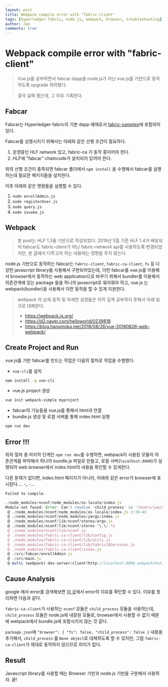 ```yaml
---
layout: post
title: Webpack compile error with "fabric-client"
tags: [hyperledger-fabric, node.js, webpack, browser, troubleshooting]
author: Jae
comments: true
---
```



# Webpack compile error with "fabric-client"

> Vue.js를 공부하면서 fabcar dapp을 node.js가 아닌 vue.js를 기반으로 동작하도록 upgrade 하려했다.
> 
> 결국 실패 했는데, 그 이유 기록한다.

## Fabcar

Fabcar는 Hyperledger-fabric의 기본 dapp 예제로서 [fabric-samples](https://github.com/hyperledger/fabric-samples)에 포함되어 있다.

Fabcar를 싱행시키기 위해서는 아래와 같은 선행 조건이 필요하다.

1. 운영중인 HLF network 있고, fabric-ca 가 동작 중이어야 한다.
2. HLF에 "fabcar" chaincode가 설치되어 있어야 한다.

위의 선행 조건이 충족되면 fabcar 폴더에서 `npm install` 을 수행해서 fabcar를 실행하는데 필요한 패키지들을 설치한다.

이후 아래와 같은 명령들을 실행할 수 있다.

1. `node enrollAdmin.js`
2. `node registerUser.js`
3. `node query.js`
4. `node invoke.js`

## Webpack

> 본 post는 HLF 1.3을 기반으로 작성되었다. 2019년 5월 기준 HLF 1.4가 배포되어 fabcar도 fabric-client가 아닌 fabric-network api를 사용하도록 변경되었지만, 본 글에서 다루고자 하는 내용에는 영향을 주지 않는다.

node.js 기반으로 동작하는 fabcar는 `fabric-client`, `fabric-ca-client`, `fs` 등 다양한 javascript library를 사용해서 구현되어있는데, 이런 fabcar를 vue.js를 이용해서 browser에서 동작하는 web application으로 바꾸기 위해서 bundler를 이용해서 의존관계에 있는 package 들을 하나의 javascript로 묶어줘야 하고, vue.js 는 webpack(bundler)을 사용해서 이런 동작을 할 수 있게 지원한다.

> webpack 의 상세 동작 및 자세한 설정들은 아직 깊게 공부하지 못해서 아래 링크로 대체한다.
>
> * https://webpack.js.org/
> * https://d2.naver.com/helloworld/0239818
> * https://blog.hanumoka.net/2018/08/26/vue-20180826-web-webpack/

## Create Project and Run

vue.js를 기반 fabcar를 만드는 작업은 다음의 절차로 작업을 수행했다.

* `vue-cli`를 설치

```bash
npm install -g vue-cli
```

* vue.js project 생성

```bash
vue init webpack-simple myproject
```

* fabcar의 기능들을 vue.js를 통해서 html과 연결
* bundle.js 생성 및 로컬 서버를 통해 index.html 실행

```bash
npm run dev
```

## Error !!!

위의 절차 중 마지막 단계인 `npm run dev`를 수행하면, webpack이 사용된 모듈의 의존관계를 파악해서 하나의 bundle.js 파일로 만들고, 로컬 서버(`localhost:8080`)가 실행되어 web browser에서 index.html의 내용을 확인할 수 있게한다.

다른 문제가 없다면, index.html 페이지가 아니라, 아래와 같은 error가 browser에 표시된다.... -_ -...

```javascript
Failed to compile.

./node_modules/nconf/node_modules/os-locale/index.js
Module not found: Error: Can't resolve 'child_process' in '/Users/jae/git/fabric-playground/fabcar-vuejs/node_modules/nconf/node_modules/os-locale'
 @ ./node_modules/nconf/node_modules/os-locale/index.js 2:19-43
 @ ./node_modules/nconf/node_modules/yargs/index.js
 @ ./node_modules/nconf/lib/nconf/stores/argv.js
 @ ./node_modules/nconf/lib/nconf/stores ^\.\/.*$
 @ ./node_modules/nconf/lib/nconf.js
 @ ./node_modules/fabric-ca-client/lib/Config.js
 @ ./node_modules/fabric-ca-client/lib/utils.js
 @ ./node_modules/fabric-ca-client/lib/FabricCAServices.js
 @ ./node_modules/fabric-ca-client/index.js
 @ ./src/fabcar/enrollAdmin.js
 @ ./src/main.js
 @ multi (webpack)-dev-server/client?http://localhost:8080 webpack/hot/dev-server ./src/main.js
```

## Cause Analysis

google 에서 error를 검색해보면 [이 곳](https://github.com/webpack/webpack/issues/744)에서 error의 이유를 확인할 수 있다. 이유를 정리하면 다음과 같다.

`fabric-ca-client`가 사용하는 `nconf` 모듈은 `child_process` 모듈을 사용하는데, `child_process` 모듈은 node.js에 내장된 모듈로, browser에서 사용할 수 없기 때문에 webpack에서 bundle.js에 포함시키지 않는 것 같다.

`package.json`에 `"browser": { "fs": false, "child_process": false }` 내용을 추가해서, `child_process` 를 `None object`로 대체하도록 할 수 있지만, 그럼 `fabric-ca-client`가 제대로 동작하지 않으므로 의미가 없다.

## Result

Javascript library를 사용할 때는 Browser 기반과 node.js 기반을 구분해서 사용하자. 끝!